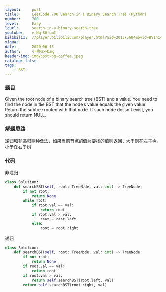 ```yaml
---
layout:     post
title:      LeetCode 700 Search in a Binary Search Tree (Python)
number:     700
level:      Easy
lcurl:      search-in-a-binary-search-tree
youtube:    e-Nqe86fumI
bilibili1:  //player.bilibili.com/player.html?aid=201075694&bvid=BV14z411e76U&cid=202279311&page=1
xigua:      
date:       2020-06-15
author:     小明MaxMing
header-img: img/post-bg-coffee.jpeg
catalog: false
tags:
    - BST
---
```


### 题目

Given the root node of a binary search tree (BST) and a value. You need to find the node in the BST that the node's value equals the given value. Return the subtree rooted with that node. If such node doesn't exist, you should return NULL.

### 解题思路

递归和非递归两种做法，如果当前节点的值为要找的值则返回，大于则在左子树，小于在右子树

### 代码
非递归
```python
class Solution:
    def searchBST(self, root: TreeNode, val: int) -> TreeNode:
        if not root:
            return None
        while root:
            if root.val == val:
                return root
            if root.val > val:
                root = root.left
            else:
                root = root.right
```
递归
```python
class Solution:
    def searchBST(self, root: TreeNode, val: int) -> TreeNode:
        if not root:
            return None
        if root.val == val:
            return root
        if root.val > val:
            return self.searchBST(root.left, val)
        return self.searchBST(root.right, val)
```
